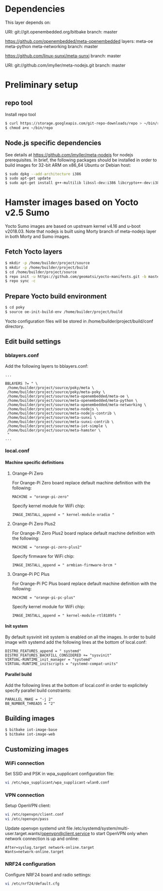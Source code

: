 # Dependencies

This layer depends on:

  URI: git://git.openembedded.org/bitbake
  branch: master

  https://github.com/openembedded/meta-openembedded
  layers: meta-oe meta-python meta-networking
  branch: master

  https://github.com/linux-sunxi/meta-sunxi
  branch: master

  URI: git://github.com/imyller/meta-nodejs.git
  branch: master


# Preliminary setup

## repo tool
Install repo tool
```bash
$ curl https://storage.googleapis.com/git-repo-downloads/repo > ~/bin/repo
$ chmod a+x ~/bin/repo
```

## Node.js specific dependencies
See details at https://github.com/imyller/meta-nodejs for nodejs prerequisites.
In brief, the following packages should be installed in order to build
images for 32-bit ARM on x86_64 Ubuntu or Debian host:

```bash
$ sudo dpkg --add-architecture i386
$ sudo apt-get update
$ sudo apt-get install g++-multilib libssl-dev:i386 libcrypto++-dev:i386 zlib1g-dev:i386
```

# Hamster images based on Yocto v2.5 Sumo
Yocto Sumo images are based on upstream kernel v4.16 and u-boot v2018.03.
Note that nodejs is built using Morty branch of meta-nodejs layer
in both Morty and Sumo images.

## Fetch Yocto layers

```bash
$ mkdir -p /home/builder/project/source
$ mkdir -p /home/builder/project/build
$ cd /home/builder/project/source
$ repo init -u https://github.com/geomatsi/yocto-manifests.git -b master -m iot-sunxi-sumo.xml
$ repo sync -c
```

## Prepare Yocto build environment

```bash
$ cd poky
$ source oe-init-build-env /home/builder/project/build
```

Yocto configuration files will be stored in /home/builder/project/build/conf directory.

## Edit build settings

### bblayers.conf
Add the following layers to bblayers.conf:

```asciidoc
...

BBLAYERS ?= " \
 /home/builder/project/source/poky/meta \
 /home/builder/project/source/poky/meta-poky \
 /home/builder/project/source/meta-openembedded/meta-oe \
 /home/builder/project/source/meta-openembedded/meta-python \
 /home/builder/project/source/meta-openembedded/meta-networking \
 /home/builder/project/source/meta-nodejs \
 /home/builder/project/source/meta-nodejs-contrib \
 /home/builder/project/source/meta-sunxi \
 /home/builder/project/source/meta-sunxi-contrib \
 /home/builder/project/source/meta-iot-simple \
 /home/builder/project/source/meta-hamster \
 "
...

```

### local.conf

#### Machine specific definitions

1. Orange-Pi Zero

   For Orange-Pi Zero board replace default machine definition with the following:

   ```asciidoc
   MACHINE = "orange-pi-zero"
   ```

   Specify kernel module for WiFi chip:

   ```asciidoc
   IMAGE_INSTALL_append = " kernel-module-xradio "
   ```

2. Orange-Pi Zero Plus2

   For Orange-Pi Zero Plus2 board replace default machine definition with the following:

   ```asciidoc
   MACHINE = "orange-pi-zero-plus2"
   ```

   Specify firmware for WiFi chip:

   ```asciidoc
   IMAGE_INSTALL_append = " armbian-firmware-brcm "
   ```

3. Orange-Pi PC Plus

   For Orange-Pi PC Plus board replace default machine definition with the following:

   ```asciidoc
   MACHINE = "orange-pi-pc-plus"
   ```

   Specify kernel module for WiFi chip:

   ```asciidoc
   IMAGE_INSTALL_append = " kernel-module-rtl8189fs "
   ```

#### Init system

   By default sysvinit init system is enabled on all the images. In order to build
   image with systemd add the following lines at the bottom of local.conf:
   
   ```asciidoc
   DISTRO_FEATURES_append = " systemd"
   DISTRO_FEATURES_BACKFILL_CONSIDERED += "sysvinit"
   VIRTUAL-RUNTIME_init_manager = "systemd"
   VIRTUAL-RUNTIME_initscripts = "systemd-compat-units"
   ```

#### Parallel build

   Add the following lines at the bottom of local.conf in order to explicitely
   specify parallel build constraints:
   
   ```asciidoc
   PARALLEL_MAKE = "-j 2"
   BB_NUMBER_THREADS = "2"
   ```

## Building images

```bash
$ bitbake iot-image-base
$ bitbake iot-image-web
```

## Customizing images

### WiFi connection
Set SSID and PSK in wpa_supplicant configuration file:

```bash
vi /etc/wpa_supplicant/wpa_supplicant-wlan0.conf
```

### VPN connection
Setup OpenVPN client:

```bash
vi /etc/openvpn/client.conf
vi /etc/openvpn/pass
```

Update openvpn systemd unit file /etc/systemd/system/multi-user.target.wants/openvpn@client.service
to start OpenVPN only when network connection is up and online:

```ascii
After=syslog.target network-online.target
Wants=network-online.target
```

### NRF24 configuration 
Configure NRF24 board and radio settings:

```bash
vi /etc/nrf24/default.cfg
```
